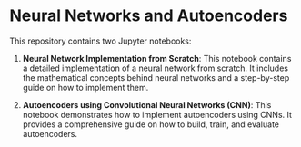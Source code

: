 # Neural Networks and Autoencoders

This repository contains two Jupyter notebooks:

1. **Neural Network Implementation from Scratch**: This notebook contains a detailed implementation of a neural network from scratch. It includes the mathematical concepts behind neural networks and a step-by-step guide on how to implement them.

2. **Autoencoders using Convolutional Neural Networks (CNN)**: This notebook demonstrates how to implement autoencoders using CNNs. It provides a comprehensive guide on how to build, train, and evaluate autoencoders.

